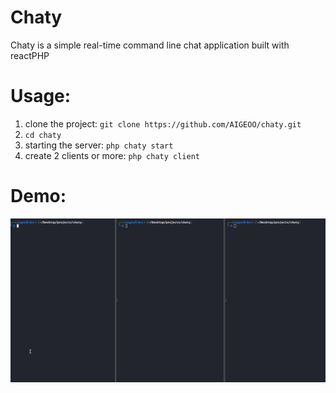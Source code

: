 # Chaty
Chaty is a simple real-time command line chat application built with reactPHP

# Usage:
1. clone the project: `git clone https://github.com/AIGEOO/chaty.git`
2. `cd chaty`
3. starting the server: `php chaty start`
4. create 2 clients or more: `php chaty client`   

# Demo:
![demo](https://github.com/AIGEOO/chaty/blob/main/Demo.gif)
